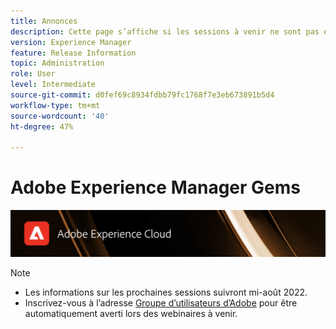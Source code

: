 ```yaml
---
title: Annonces
description: Cette page s’affiche si les sessions à venir ne sont pas encore définies.
version: Experience Manager
feature: Release Information
topic: Administration
role: User
level: Intermediate
source-git-commit: d0fef69c8934fdbb79fc1768f7e3eb673891b5d4
workflow-type: tm+mt
source-wordcount: '40'
ht-degree: 47%

---
```


# Adobe Experience Manager Gems

![](/help/assets/ADX_Gems.png)

>[!NOTE]
>
>* Les informations sur les prochaines sessions suivront mi-août 2022.
>* Inscrivez-vous à l’adresse [Groupe d’utilisateurs d’Adobe](https://aem-augs.adobe.com/) pour être automatiquement averti lors des webinaires à venir.